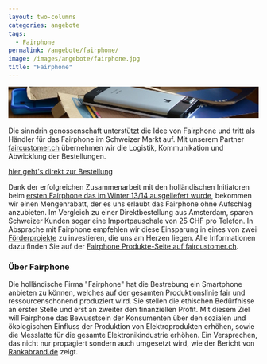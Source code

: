 ```yaml
---
layout: two-columns
categories: angebote
tags:
  - Fairphone
permalink: /angebote/fairphone/
image: /images/angebote/fairphone.jpg
title: "Fairphone"
---
```

<div class=angebot-top-wide"><img title="Fairphone" src="/images/angebote/fairphone_sub.jpg"></div>

Die sinndrin genossenschaft unterstützt die Idee von Fairphone und tritt als Händler für das Fairphone im Schweizer Markt auf. Mit unserem Partner [faircustomer.ch](http://www.faircustomer.ch/fairphone_105) übernehmen wir die Logistik, Kommunikation und Abwicklung der Bestellungen.

<a href="http://www.faircustomer.ch/fairphone_105" class="button"><i class="fi-arrow-right"></i> hier geht's direkt zur Bestellung</a>

Dank der erfolgreichen Zusammenarbeit mit den holländischen Initiatoren beim [ersten Fairphone das im Winter 13/14 ausgeliefert wurde](/ueber-uns/realisierte-projekte/fairphone-crowdfunding-unterstuetzung/), bekommen wir einen Mengenrabatt, der es uns erlaubt das Fairphone ohne Aufschlag anzubieten. Im Vergleich zu einer Direktbestellung aus Amsterdam, sparen Schweizer Kunden sogar eine Importpauschale von 25 CHF pro Telefon. In Absprache mit Fairphone empfehlen wir diese Einsparung in eines von zwei [Förderprojekte](http://blog.faircustomer.ch/?p=2387) zu investieren, die uns am Herzen liegen. Alle Informationen dazu finden Sie auf der [Fairphone Produkte-Seite auf faircustomer.ch](http://www.faircustomer.ch/fairphone_105).

### Über Fairphone
Die holländische Firma "Fairphone" hat die Bestrebung ein Smartphone anbieten zu können, welches auf der gesamten Produktionslinie fair und ressourcenschonend produziert wird. Sie stellen die ethischen Bedürfnisse an erster Stelle und erst an zweiter den finanziellen Profit. Mit diesem Ziel will Fairphone das Bewusstsein der Konsumenten über den sozialen und ökologischen Einfluss der Produktion von Elektroprodukten erhöhen, sowie die Messlatte für die gesamte Elektronikindustrie erhöhen. Ein Versprechen, das nicht nur propagiert sondern auch umgesetzt wird, wie der Bericht von [Rankabrand.de](http://blog.rankabrand.de/2014/06/03/elektronik-report-2014-fairphone-top/) zeigt.
